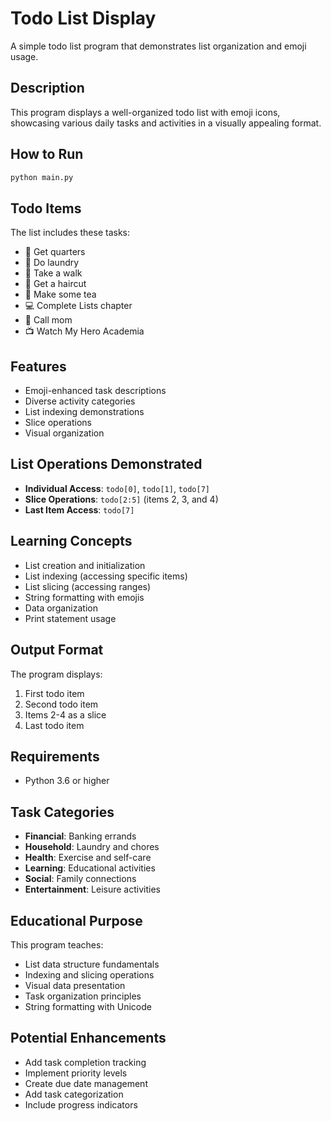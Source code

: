 # Todo List Display

A simple todo list program that demonstrates list organization and emoji usage.

## Description

This program displays a well-organized todo list with emoji icons, showcasing various daily tasks and activities in a visually appealing format.

## How to Run

```bash
python main.py
```

## Todo Items

The list includes these tasks:
- 🏦 Get quarters
- 🧺 Do laundry  
- 🌳 Take a walk
- 💈 Get a haircut
- 🍵 Make some tea
- 💻 Complete Lists chapter
- 💖 Call mom
- 📺 Watch My Hero Academia

## Features

- Emoji-enhanced task descriptions
- Diverse activity categories
- List indexing demonstrations
- Slice operations
- Visual organization

## List Operations Demonstrated

- **Individual Access**: `todo[0]`, `todo[1]`, `todo[7]`
- **Slice Operations**: `todo[2:5]` (items 2, 3, and 4)
- **Last Item Access**: `todo[7]`

## Learning Concepts

- List creation and initialization
- List indexing (accessing specific items)
- List slicing (accessing ranges)
- String formatting with emojis
- Data organization
- Print statement usage

## Output Format

The program displays:
1. First todo item
2. Second todo item  
3. Items 2-4 as a slice
4. Last todo item

## Requirements

- Python 3.6 or higher

## Task Categories

- **Financial**: Banking errands
- **Household**: Laundry and chores
- **Health**: Exercise and self-care
- **Learning**: Educational activities
- **Social**: Family connections
- **Entertainment**: Leisure activities

## Educational Purpose

This program teaches:
- List data structure fundamentals
- Indexing and slicing operations
- Visual data presentation
- Task organization principles
- String formatting with Unicode

## Potential Enhancements

- Add task completion tracking
- Implement priority levels
- Create due date management
- Add task categorization
- Include progress indicators

